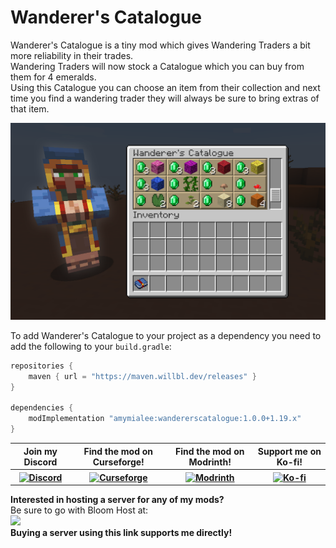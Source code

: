 # Wanderer's Catalogue
Wanderer's Catalogue is a tiny mod which gives Wandering Traders a bit more reliability in their trades.  
Wandering Traders will now stock a Catalogue which you can buy from them for 4 emeralds.  
Using this Catalogue you can choose an item from their collection and next time you find a wandering trader they will always be sure to bring extras of that item.  

<img src="https://github.com/AmyMialeeMods/wanderers-catalogue/raw/main/assets/catalogue.png" alt="Using The Catalogue.">  

To add Wanderer's Catalogue to your project as a dependency you need to add the following to your `build.gradle`:
```gradle
repositories {
	maven { url = "https://maven.willbl.dev/releases" }
}

dependencies {
	modImplementation "amymialee:wandererscatalogue:1.0.0+1.19.x"
}
```

<table align="center">
    <tr>
        <th><b>Join my Discord</b></th>
        <th><b>Find the mod on Curseforge!</b></th>
        <th><b>Find the mod on Modrinth!</b></th>
        <th><b>Support me on Ko-fi!</b></th>
    </tr>
    <tr>
        <th>
            <a href="http://discord.amymialee.xyz">
                <img src="https://cdn.discordapp.com/attachments/793182374410059887/924000460292104282/3437c10597c1526c3dbd98c737c2bcae.svg" width="150" height="150" alt="Discord">
            </a>
        </th>
        <th>
            <a href="https://www.curseforge.com/minecraft/mc-mods/wanderers-catalogue">
                <img src="https://cdn.discordapp.com/attachments/793182374410059887/923990008543711282/anvil.svg" width="150" height="150" alt="Curseforge">
            </a>
        </th>
        <th>
            <a href="https://modrinth.com/mod/wanderers-catalogue">
                <img src="https://docs.modrinth.com/img/logo.svg" width="150" height="150" alt="Modrinth">
            </a>
        </th>
        <th>
            <a href="http://kofi.amymialee.xyz">
                <img src="https://storage.ko-fi.com/cdn/kofi_stroke_cup.svg" width="150" height="150" alt="Ko-fi">
            </a>
        </th>
    </tr>
</table>

<b>Interested in hosting a server for any of my mods?</b>  
Be sure to go with Bloom Host at:  
<a href="http://bloom.amymialee.xyz">
<img src="https://i.imgur.com/h4556XW.gif">
</a>  
<b>Buying a server using this link supports me directly!</b>